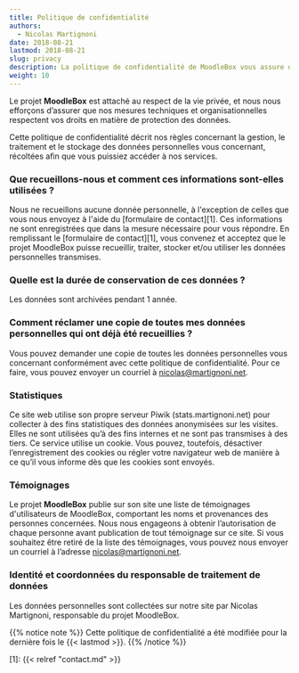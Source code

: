 ```yaml
---
title: Politique de confidentialité
authors:
  - Nicolas Martignoni
date: 2018-08-21
lastmod: 2018-08-21
slug: privacy
description: La politique de confidentialité de MoodleBox vous assure de la bonne protection des données que vous saisissez en utilisant nos services.
weight: 10
---
```

Le projet __MoodleBox__ est attaché au respect de la vie privée, et nous nous efforçons d’assurer que nos mesures techniques et organisationnelles respectent vos droits en matière de protection des données.

Cette politique de confidentialité décrit nos règles concernant la gestion, le traitement et le stockage des données personnelles vous concernant, récoltées afin que vous puissiez accéder à nos services.

### Que recueillons-nous et comment ces informations sont-elles utilisées ?

Nous ne recueillons aucune donnée personnelle, à l'exception de celles que vous nous envoyez à l'aide du [formulaire de contact][1]. Ces informations ne sont enregistrées que dans la mesure nécessaire pour vous répondre. En remplissant le [formulaire de contact][1], vous convenez et acceptez que le projet MoodleBox puisse recueillir, traiter, stocker et/ou utiliser les données personnelles transmises.

### Quelle est la durée de conservation de ces données ?

Les données sont archivées pendant 1 année.

### Comment réclamer une copie de toutes mes données personnelles qui ont déjà été recueillies ?

Vous pouvez demander une copie de toutes les données personnelles vous concernant conformément avec cette politique de confidentialité. Pour ce faire, vous pouvez envoyer un courriel à nicolas@martignoni.net.

### Statistiques

Ce site web utilise son propre serveur Piwik (stats.martignoni.net) pour collecter à des fins statistiques des données anonymisées sur les visites. Elles ne sont utilisées qu’à des fins internes et ne sont pas transmises à des tiers. Ce service utilise un cookie. Vous pouvez, toutefois, désactiver l’enregistrement des cookies ou régler votre navigateur web de manière à ce qu’il vous informe dès que les cookies sont envoyés.

### Témoignages

Le projet __MoodleBox__ publie sur son site une liste de témoignages d'utilisateurs de MoodleBox, comportant les noms et provenances des personnes concernées. Nous nous engageons à obtenir l’autorisation de chaque personne avant publication de tout témoignage sur ce site. Si vous souhaitez être retiré de la liste des témoignages, vous pouvez nous envoyer un courriel à l’adresse nicolas@martignoni.net.

### Identité et coordonnées du responsable de traitement de données

Les données personnelles sont collectées sur notre site par Nicolas Martignoni, responsable du projet MoodleBox.

{{% notice note %}}
Cette politique de confidentialité a été modifiée pour la dernière fois le {{< lastmod >}}.
{{% /notice %}}

 [1]: {{< relref "contact.md" >}}
